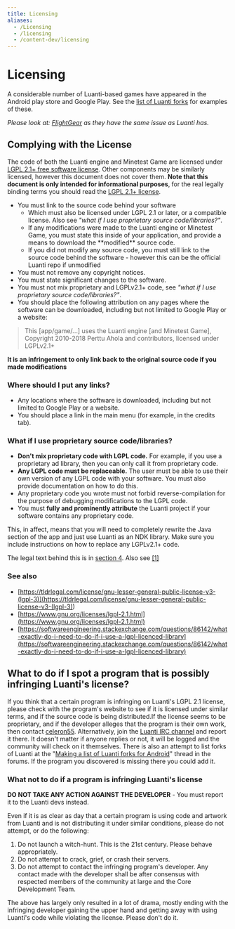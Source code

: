 ```yaml
---
title: Licensing
aliases:
  - /Licensing
  - /licensing
  - /content-dev/licensing
---
```


# Licensing

A considerable number of Luanti-based games have appeared in the Android play store and Google Play. See the [list of Luanti forks](/about/luanti-forks) for examples of these.

_Please look at: [FlightGear](http://www.flightgear.org/flightprosim.html) as they have the same issue as Luanti has._

## Complying with the License

The code of both the Luanti engine and Minetest Game are licensed under [LGPL 2.1+ free software license](https://www.gnu.org/licenses/lgpl-2.1.html). Other components may be similarly licensed, however this document does not cover them. **Note that this document is only intended for informational purposes**, for the real legally binding terms you should read the [LGPL 2.1+ license](https://www.gnu.org/licenses/lgpl-2.1.html).

- You must link to the source code behind your software
  - Which must also be licensed under LGPL 2.1 or later, or a compatible license. Also see _"what if I use proprietary source code/libraries?"_.
  - If any modifications were made to the Luanti engine or Minetest Game, you must state this inside of your application, and provide a means to download the \*\*modified\*\* source code.
  - If you did not modify any source code, you must still link to the source code behind the software - however this can be the official Luanti repo if unmodified
- You must not remove any copyright notices.
- You must state significant changes to the software.
- You must not mix proprietary and LGPLv2.1+ code, see _"what if I use proprietary source code/libraries?"_.
- You should place the following attribution on any pages where the software can be downloaded, including but not limited to Google Play or a website:

> This \[app/game/...\] uses the Luanti engine \[and Minetest Game\], Copyright 2010-2018 Perttu Ahola and contributors, licensed under LGPLv2.1+

**It is an infringement to only link back to the original source code if you made modifications**

### Where should I put any links?

- Any locations where the software is downloaded, including but not limited to Google Play or a website.
- You should place a link in the main menu (for example, in the credits tab).

### What if I use proprietary source code/libraries?

- **Don't mix proprietary code with LGPL code.** For example, if you use a proprietary ad library, then you can only call it from proprietary code.
- **Any LGPL code must be replaceable.** The user must be able to use their own version of any LGPL code with your software. You must also provide documentation on how to do this.
- Any proprietary code you wrote must not forbid reverse-compilation for the purpose of debugging modifications to the LGPL code.
- You must **fully and prominently attribute** the Luanti project if your software contains any proprietary code.

This, in affect, means that you will need to completely rewrite the Java section of the app and just use Luanti as an NDK library. Make sure you include instructions on how to replace any LGPLv2.1+ code.

The legal text behind this is in [section 4](https://www.gnu.org/licenses/lgpl.html#section4). Also see [\[1\]](https://opensource.stackexchange.com/questions/4357/how-can-lgpl-and-proprietary-licenses-be-combined)

### See also

- [https://tldrlegal.com/license/gnu-lesser-general-public-license-v3-(lgpl-3)](<https://tldrlegal.com/license/gnu-lesser-general-public-license-v3-(lgpl-3)>)
- [https://www.gnu.org/licenses/lgpl-2.1.html](https://www.gnu.org/licenses/lgpl-2.1.html)
- [https://softwareengineering.stackexchange.com/questions/86142/what-exactly-do-i-need-to-do-if-i-use-a-lgpl-licenced-library](https://softwareengineering.stackexchange.com/questions/86142/what-exactly-do-i-need-to-do-if-i-use-a-lgpl-licenced-library)

## What to do if I spot a program that is possibly infringing Luanti's license?

If you think that a certain program is infringing on Luanti's LGPL 2.1 license, please check with the program's website to see if it is licensed under similar terms, and if the source code is being distributed.If the license seems to be proprietary, and if the developer alleges that the program is their own work, then contact [celeron55](mailto:celeron55@gmail.com). Alternatively, join the [Luanti IRC channel](http://webchat.freenode.net/?channels=#luanti) and report it there. It doesn't matter if anyone replies or not, it will be logged and the community will check on it themselves. There is also an attempt to list forks of Luanti at the "[Making a list of Luanti forks for Android](https://forum.luanti.org/viewtopic.php?p=242219#p242219)" thread in the forums. If the program you discovered is missing there you could add it.

### What not to do if a program is infringing Luanti's license

**DO NOT TAKE ANY ACTION AGAINST THE DEVELOPER** - You must report it to the Luanti devs instead.

Even if it is as clear as day that a certain program is using code and artwork from Luanti and is not distributing it under similar conditions, please do not attempt, or do the following:

1.  Do not launch a witch-hunt. This is the 21st century. Please behave appropriately.
2.  Do not attempt to crack, grief, or crash their servers.
3.  Do not attempt to contact the infringing program's developer. Any contact made with the developer shall be after consensus with respected members of the community at large and the Core Development Team.

The above has largely only resulted in a lot of drama, mostly ending with the infringing developer gaining the upper hand and getting away with using Luanti's code while violating the license. Please don't do it.
